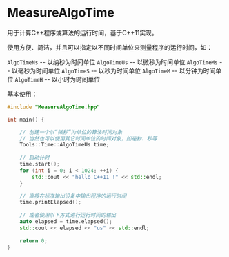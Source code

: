 # MeasureAlgoTime
用于计算C++程序或算法的运行时间，基于C++11实现。

使用方便、简洁，并且可以指定以不同时间单位来测量程序的运行时间，如：

`AlgoTimeNs` -- 以纳秒为时间单位 
`AlgoTimeUs` -- 以微秒为时间单位 
`AlgoTimeMs` -- 以毫秒为时间单位 
`AlgoTimeS` -- 以秒为时间单位 
`AlgoTimeM` -- 以分钟为时间单位 
`AlgoTimeH` -- 以小时为时间单位 

基本使用：
```cpp
#include "MeasureAlgoTime.hpp"

int main() {

	// 创建一个以“微秒”为单位的算法时间对象
	// 当然也可以使用其它时间单位的时间对象，如毫秒、秒等
	Tools::Time::AlgoTimeUs time;
	
	// 启动计时
	time.start();
	for (int i = 0; i < 1024; ++i) {
		std::cout << "hello C++11 !" << std::endl;
	}

	// 直接在标准输出设备中输出程序的运行时间
	time.printElapsed();
	
	// 或者使用以下方式进行运行时间的输出
	auto elapsed = time.elapsed();
	std::cout << elapsed << "us" << std::endl;
	
	return 0;
}

```
